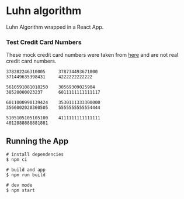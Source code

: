 # Luhn algorithm

Luhn Algorithm wrapped in a React App.

### Test Credit Card Numbers

These mock credit card numbers were taken from [here](https://www.paypalobjects.com/en_US/vhelp/paypalmanager_help/credit_card_numbers.htm)
and are not real credit card numbers.

```
378282246310005     378734493671000
371449635398431     4222222222222

5610591081018250    30569309025904
38520000023237      6011111111111117

6011000990139424    3530111333300000
3566002020360505    5555555555554444

5105105105105100    4111111111111111
4012888888881881
```

## Running the App

```
# install dependencies
$ npm ci

# build and app
$ npm run build

# dev mode
$ npm start
```

